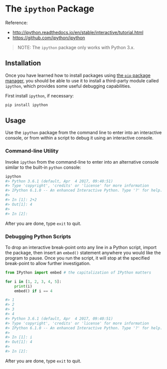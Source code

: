 # The `ipython` Package

Reference:

  + http://ipython.readthedocs.io/en/stable/interactive/tutorial.html
  + https://github.com/ipython/ipython

> NOTE: The `ipython` package only works with Python 3.x.

## Installation

Once you have learned how to install packages using [the `pip` package manager](/notes/pip.md), you should be able to use it to install a third-party module called `ipython`, which provides some useful debugging capabilities.

First install `ipython`, if necessary:

```sh
pip install ipython
```

## Usage

Use the `ipython` package from the command line to enter into an interactive console, or from within a script to debug it using an interactive console.

### Command-line Utility

Invoke `ipython` from the command-line to enter into an alternative console similar to the built-in `python` console:

```sh
ipython
#> Python 3.6.1 (default, Apr  4 2017, 09:40:51)
#> Type 'copyright', 'credits' or 'license' for more information
#> IPython 6.1.0 -- An enhanced Interactive Python. Type '?' for help.
#>
#> In [1]: 2+2
#> Out[1]: 4
#>
#> In [2]:
```

After you are done, type `exit` to quit.

### Debugging Python Scripts

To drop an interactive break-point onto any line in a Python script, import the package, then insert an `embed()` statement anywhere you would like the program to pause. Once you run the script, it will stop at the specified break-point to allow further investigation.

```py
from IPython import embed # the capitalization of IPython matters

for i in [1, 2, 3, 4, 5]:
    print(i)
    embed() if i == 4

#> 1
#> 2
#> 3
#> 4
#> Python 3.6.1 (default, Apr  4 2017, 09:40:51)
#> Type 'copyright', 'credits' or 'license' for more information
#> IPython 6.1.0 -- An enhanced Interactive Python. Type '?' for help.
#>
#> In [1]: i
#> Out[1]: 4
#>
#> In [2]:
```

After you are done, type `exit` to quit.
